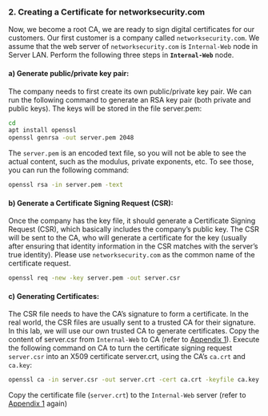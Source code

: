 ### 2. Creating a Certificate for **networksecurity.com**
Now, we become a root CA, we are ready to sign digital certificates for our customers. Our first customer is a company called `networksecurity.com`. We assume that the web server of `networksecurity.com` is `Internal-Web` node in Server LAN. Perform the following three steps in **`Internal-Web`** node.

#### a) Generate public/private key pair:
The company needs to first create its own public/private key pair. We can run the following command to generate an RSA key pair (both private and public keys). The keys will be stored in the file server.pem:
```bash
cd
apt install openssl
openssl genrsa -out server.pem 2048
```
The `server.pem` is an encoded text file, so you will not be able to see the actual content, such as the modulus, private exponents, etc. To see those, you can run the following command: 
```bash
openssl rsa -in server.pem -text
```


#### b) Generate a Certificate Signing Request (CSR):
Once the company has the key file, it should generate a Certificate Signing Request (CSR), which basically includes the company’s public key. The CSR will be sent to the CA, who will generate a certificate for the key (usually after ensuring that identity information in the CSR matches with the server’s true identity). Please use `networksecurity.com` as the common name of the certificate request.
```bash
openssl req -new -key server.pem -out server.csr
```


#### c) Generating Certificates:
The CSR file needs to have the CA’s signature to form a certificate. In the real world, the CSR files are usually sent to a trusted CA for their signature. In this lab, we will use our own trusted CA to generate certificates. Copy the content of server.csr from `Internal-Web` to CA (refer to [Appendix 1](appendix.md#b1-option-1)). Execute the following command on CA to turn the certificate signing request `server.csr` into an X509 certificate server.crt, using the CA’s `ca.crt` and `ca.key`:
```bash
openssl ca -in server.csr -out server.crt -cert ca.crt -keyfile ca.key
```
Copy the certificate file (`server.crt`) to the `Internal-Web` server (refer to [Appendix 1](appendix.md#b1-option-1) again)

